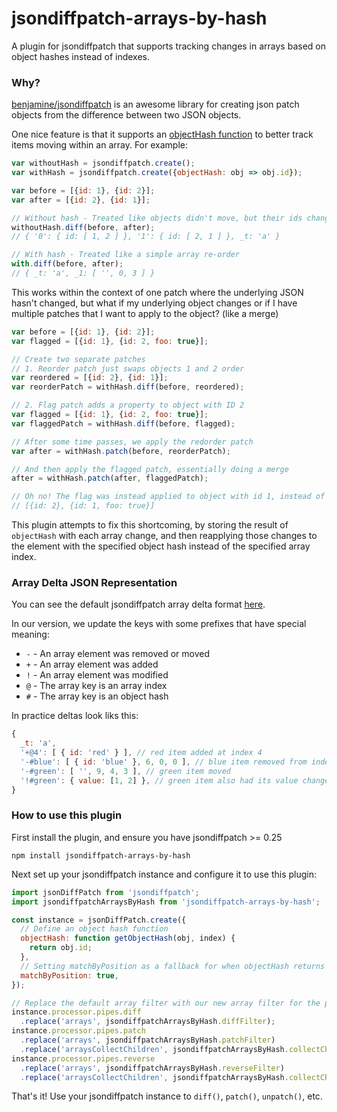 # jsondiffpatch-arrays-by-hash

A plugin for jsondiffpatch that supports tracking changes in arrays based on object hashes instead of indexes.

### Why?

[benjamine/jsondiffpatch](https://github.com/benjamine/jsondiffpatch/commits/master) is an awesome library for creating json patch objects from the difference between two JSON objects.

One nice feature is that it supports an [objectHash function](https://github.com/benjamine/jsondiffpatch/blob/master/docs/arrays.md#an-object-hash) to better track items moving within an array. For example:

```js
var withoutHash = jsondiffpatch.create();
var withHash = jsondiffpatch.create({objectHash: obj => obj.id});

var before = [{id: 1}, {id: 2}];
var after = [{id: 2}, {id: 1}];

// Without hash - Treated like objects didn't move, but their ids changed
withoutHash.diff(before, after);
// { '0': { id: [ 1, 2 ] }, '1': { id: [ 2, 1 ] }, _t: 'a' }

// With hash - Treated like a simple array re-order
with.diff(before, after);
// { _t: 'a', _1: [ '', 0, 3 ] }
```

This works within the context of one patch where the underlying JSON hasn't changed, but what if my underlying object changes or if I have multiple patches that I want to apply to the object? (like a merge)

```js
var before = [{id: 1}, {id: 2}];
var flagged = [{id: 1}, {id: 2, foo: true}];

// Create two separate patches
// 1. Reorder patch just swaps objects 1 and 2 order
var reordered = [{id: 2}, {id: 1}];
var reorderPatch = withHash.diff(before, reordered);

// 2. Flag patch adds a property to object with ID 2
var flagged = [{id: 1}, {id: 2, foo: true}];
var flaggedPatch = withHash.diff(before, flagged);

// After some time passes, we apply the redorder patch
var after = withHash.patch(before, reorderPatch);

// And then apply the flagged patch, essentially doing a merge
after = withHash.patch(after, flaggedPatch);

// Oh no! The flag was instead applied to object with id 1, instead of 2
// [{id: 2}, {id: 1, foo: true}]
```

This plugin attempts to fix this shortcoming, by storing the result of `objectHash` with each array change, and then reapplying those changes to the element with the specified object hash instead of the specified array index.

### Array Delta JSON Representation

You can see the default jsondiffpatch array delta format [here](https://github.com/benjamine/jsondiffpatch/blob/master/docs/arrays.md#representation).

In our version, we update the keys with some prefixes that have special meaning:

- `-` - An array element was removed or moved
- `+` - An array element was added
- `!` - An array element was modified
- `@` - The array key is an array index
- `#` - The array key is an object hash

In practice deltas look liks this:

```js
{
  _t: 'a',
  '+@4': [ { id: 'red' } ], // red item added at index 4
  '-#blue': [ { id: 'blue' }, 6, 0, 0 ], // blue item removed from index 6
  '-#green': [ '', 9, 4, 3 ], // green item moved
  '!#green': { value: [1, 2] }, // green item also had its value changed
}
```

### How to use this plugin

First install the plugin, and ensure you have jsondiffpatch >= 0.25

```
npm install jsondiffpatch-arrays-by-hash
```

Next set up your jsondiffpatch instance and configure it to use this plugin:

```js
import jsonDiffPatch from 'jsondiffpatch';
import jsondiffpatchArraysByHash from 'jsondiffpatch-arrays-by-hash';

const instance = jsonDiffPatch.create({
  // Define an object hash function
  objectHash: function getObjectHash(obj, index) {
    return obj.id;
  },
  // Setting matchByPosition as a fallback for when objectHash returns undefined can create smaller diffs
  matchByPosition: true,
});

// Replace the default array filter with our new array filter for the pipes we care about
instance.processor.pipes.diff
  .replace('arrays', jsondiffpatchArraysByHash.diffFilter);
instance.processor.pipes.patch
  .replace('arrays', jsondiffpatchArraysByHash.patchFilter)
  .replace('arraysCollectChildren', jsondiffpatchArraysByHash.collectChildrenPatchFilter);
instance.processor.pipes.reverse
  .replace('arrays', jsondiffpatchArraysByHash.reverseFilter)
  .replace('arraysCollectChildren', jsondiffpatchArraysByHash.collectChildrenReverseFilter);
```

That's it! Use your jsondiffpatch instance to `diff()`, `patch()`, `unpatch()`, etc.
